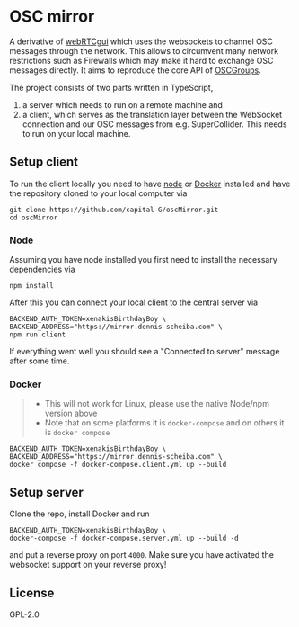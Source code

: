 # OSC mirror

A derivative of [webRTCgui](https://github.com/capital-G/webRTCgui) which uses the websockets to channel OSC messages through the network.
This allows to circumvent many network restrictions such as Firewalls which may make it hard to exchange OSC messages directly.
It aims to reproduce the core API of [OSCGroups](https://www.rossbencina.com/code/oscgroups).

The project consists of two parts written in TypeScript,

1) a server which needs to run on a remote machine and
2) a client, which serves as the translation layer between the WebSocket connection and our OSC messages from e.g. SuperCollider. This needs to run on your local machine.

## Setup client

To run the client locally you need to have [node](https://nodejs.org) or [Docker](https://www.docker.com/) installed and have the repository cloned to your local computer via

```shell
git clone https://github.com/capital-G/oscMirror.git
cd oscMirror
```

### Node

Assuming you have node installed you first need to install the necessary dependencies via

```shell
npm install
```

After this you can connect your local client to the central server via

```shell
BACKEND_AUTH_TOKEN=xenakisBirthdayBoy \
BACKEND_ADDRESS="https://mirror.dennis-scheiba.com" \
npm run client
```

If everything went well you should see a "Connected to server" message after some time.

### Docker

> - This will not work for Linux, please use the native Node/npm version above
> - Note that on some platforms it is `docker-compose` and on others it is `docker compose`

```shell
BACKEND_AUTH_TOKEN=xenakisBirthdayBoy \
BACKEND_ADDRESS="https://mirror.dennis-scheiba.com" \
docker compose -f docker-compose.client.yml up --build
```

## Setup server

Clone the repo, install Docker and run

```shell
BACKEND_AUTH_TOKEN=xenakisBirthdayBoy \
docker-compose -f docker-compose.server.yml up --build -d
```

and put a reverse proxy on port `4000`.
Make sure you have activated the websocket support on your reverse proxy!

## License

GPL-2.0
